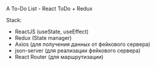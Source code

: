 A To-Do List - React ToDo + Redux

Stack:

- ReactJS (useState, useEffect)
- Redux (State manager)
- Axios (для получения данных от фейкового сервера)
- json-server (для реализации фейкового сервера)
- React Router (для маршрутизации)
